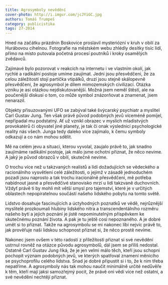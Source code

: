 ```yaml
---
title: Agrosymboly nevědění
cover-photo: http://i.imgur.com/jcJYiGC.jpg
authors: Tomáš Trumpeš
category: publicistika
tags: 27-2014 
---
```


Hned na začátku prázdnin Boskovice proslavil mysteriózní v kruh v obilí za Hurábovou cihelnou. Fotografie na městském webu zhlédly desítky tisíc lidí, přímo na místo putovala početná procesí poutníků i kroky osamělých zvědavců.

Zajímavé bylo pozorovat v reakcích na internetu i ve vlastním okolí, jak rychlé a radikální postoje umíme zaujímat. Jedni jsou přesvědčeni, že za celou záležitostí stojí partička vtipálků, druzí jsou stejně skálopevně přesvědčeni, že agrosymbol je dílem mimozemských civilizací. Otázka vzniku je asi otázkou nejdiskutovanější. Možná jsem neměl štěstí, ale na poučenější diskusi o tom, co může symbol znázorňovat a znamenat, jsem nenarazil.

Objekty přisuzovanými UFO se zabýval také švýcarský psychiatr a myslitel Carl Gustav Jung. Ten však právě původ podobných jevů víceméně pomíjel, nepřipadal mu podstatný. Ať už vznikl obrazec v myslích mladistvých provokatérů či obyvatel jiné planety, je tak či onak výslednicí psychologické reality nás všech. Junga tedy daleko více zajímalo, k čemu symboly odkazují a co nám mohou sdělit.

Mě na celém jevu a situaci, kterou vyvolal, zaujalo právě to, jak snadno zaujímáme radikální postoje, jak málo jsme ochotni přiznat, že něco nevíme. A jaký je původ obrazců v obilí, skutečně nevíme.

O trochu více než u takzvaných realistů a lidí dožadujících se vědeckého a racionálního vysvětlení celé záležitosti, o jejímž v zásadě jednoduchém pozadí jsou naprosto a tak trochu iracionálně přesvědčeni, mě potřeba nabídnout jasné a přesvědčivé stanovisko mrzí u lidí takzvaně duchovních. Vždyť právě ti by mohli mít větší smysl pro tajemství, které je v určitých oblastech nepopiratelnou součástí našeho lidského pobytu na tomto světě.

Lidstvo dosahuje fascinujících a úctyhodných poznatků ve vědě, nejrůznější myslitelé prozkoumali hlubiny lidského nitra a transcendentálního rozměru našeho bytí a jejich poznání je jistě
nepominutelným příspěvkem ke skutečnému poznání života. A pak je tu ještě cosi nepoznaného. A je dobré umět si to přiznat. Takže na agrosymbolu se mi nakonec líbí nejvíc právě to, jak prověřuje naši lidskou schopnost přiznat si, že něco prostě nevíme.

Nakonec jsem ovšem v této radosti z příležitosti přiznat si své nevědění ustrnul rovněž na otázce původu agrosymbolů, dál jsem se příliš nedostal. Ostatně Carl Gustav Jung říká, že je jen velmi málo těch, kteří jsou schopni pochopit význam podobných jevů, ve kterých spatřoval znamení měnícího se psychoprofilu celého lidstva. Snad je dobré připustit si i to, že k nim třeba nepatříme. A agrosymboly nás tak mohou naučit minimálně určité nedůvěře k těm, kteří mají jaksi samozřejmý pocit, že právě oni vědí více než ostatní, a své nevědění nechtějí přiznat.